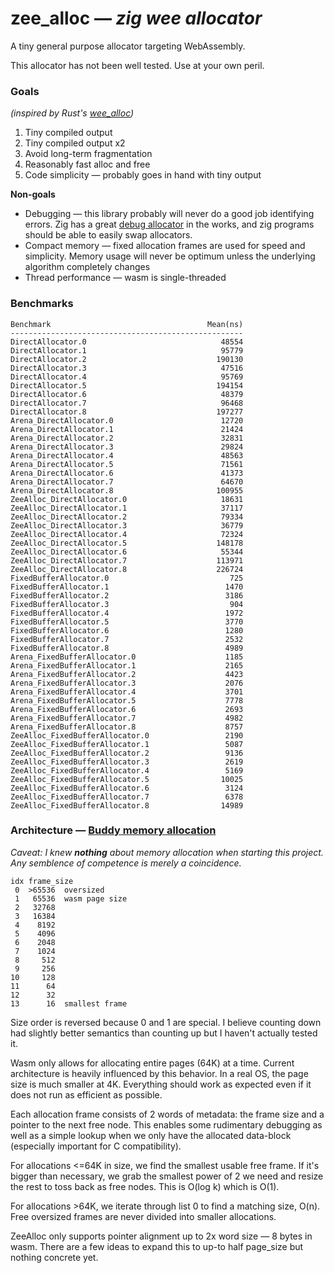 # zee_alloc — *zig wee allocator*

A tiny general purpose allocator targeting WebAssembly.

This allocator has not been well tested. Use at your own peril.

### Goals

_(inspired by Rust's [wee_alloc](https://github.com/rustwasm/wee_alloc))_

1. Tiny compiled output
2. Tiny compiled output x2
3. Avoid long-term fragmentation
4. Reasonably fast alloc and free
5. Code simplicity — probably goes in hand with tiny output

**Non-goals**

- Debugging — this library probably will never do a good job identifying errors.
  Zig has a great [debug allocator](https://github.com/andrewrk/zig-general-purpose-allocator)
  in the works, and zig programs should be able to easily swap allocators.
- Compact memory — fixed allocation frames are used for speed and simplicity.
  Memory usage will never be optimum unless the underlying algorithm completely changes
- Thread performance — wasm is single-threaded

### Benchmarks

```
Benchmark                                   Mean(ns)
----------------------------------------------------
DirectAllocator.0                              48554
DirectAllocator.1                              95779
DirectAllocator.2                             190130
DirectAllocator.3                              47516
DirectAllocator.4                              95769
DirectAllocator.5                             194154
DirectAllocator.6                              48379
DirectAllocator.7                              96468
DirectAllocator.8                             197277
Arena_DirectAllocator.0                        12720
Arena_DirectAllocator.1                        21424
Arena_DirectAllocator.2                        32831
Arena_DirectAllocator.3                        29824
Arena_DirectAllocator.4                        48563
Arena_DirectAllocator.5                        71561
Arena_DirectAllocator.6                        41373
Arena_DirectAllocator.7                        64670
Arena_DirectAllocator.8                       100955
ZeeAlloc_DirectAllocator.0                     18631
ZeeAlloc_DirectAllocator.1                     37117
ZeeAlloc_DirectAllocator.2                     79334
ZeeAlloc_DirectAllocator.3                     36779
ZeeAlloc_DirectAllocator.4                     72324
ZeeAlloc_DirectAllocator.5                    148178
ZeeAlloc_DirectAllocator.6                     55344
ZeeAlloc_DirectAllocator.7                    113971
ZeeAlloc_DirectAllocator.8                    226724
FixedBufferAllocator.0                           725
FixedBufferAllocator.1                          1470
FixedBufferAllocator.2                          3186
FixedBufferAllocator.3                           904
FixedBufferAllocator.4                          1972
FixedBufferAllocator.5                          3770
FixedBufferAllocator.6                          1280
FixedBufferAllocator.7                          2532
FixedBufferAllocator.8                          4989
Arena_FixedBufferAllocator.0                    1185
Arena_FixedBufferAllocator.1                    2165
Arena_FixedBufferAllocator.2                    4423
Arena_FixedBufferAllocator.3                    2076
Arena_FixedBufferAllocator.4                    3701
Arena_FixedBufferAllocator.5                    7778
Arena_FixedBufferAllocator.6                    2693
Arena_FixedBufferAllocator.7                    4982
Arena_FixedBufferAllocator.8                    8757
ZeeAlloc_FixedBufferAllocator.0                 2190
ZeeAlloc_FixedBufferAllocator.1                 5087
ZeeAlloc_FixedBufferAllocator.2                 9136
ZeeAlloc_FixedBufferAllocator.3                 2619
ZeeAlloc_FixedBufferAllocator.4                 5169
ZeeAlloc_FixedBufferAllocator.5                10025
ZeeAlloc_FixedBufferAllocator.6                 3124
ZeeAlloc_FixedBufferAllocator.7                 6378
ZeeAlloc_FixedBufferAllocator.8                14989
```

### Architecture — [Buddy memory allocation](https://en.wikipedia.org/wiki/Buddy_memory_allocation)

_Caveat: I knew **nothing** about memory allocation when starting this project.
Any semblence of competence is merely a coincidence._

```
idx frame_size
 0  >65536  oversized
 1   65536  wasm page size
 2   32768
 3   16384
 4    8192
 5    4096
 6    2048
 7    1024
 8     512
 9     256
10     128
11      64
12      32
13      16  smallest frame
```

Size order is reversed because 0 and 1 are special.  I believe counting down had
slightly better semantics than counting up but I haven't actually tested it.

Wasm only allows for allocating entire pages (64K) at a time. Current architecture is
heavily influenced by this behavior. In a real OS, the page size is much smaller at 4K.
Everything should work as expected even if it does not run as efficient as possible.

Each allocation frame consists of 2 words of metadata: the frame size and a pointer to
the next free node. This enables some rudimentary debugging as well as a simple lookup
when we only have the allocated data-block (especially important for C compatibility).

For allocations <=64K in size, we find the smallest usable free frame.  If it's
bigger than necessary, we grab the smallest power of 2 we need and resize the rest
to toss back as free nodes. This is O(log k) which is O(1).

For allocations >64K, we iterate through list 0 to find a matching size, O(n).
Free oversized frames are never divided into smaller allocations.

ZeeAlloc only supports pointer alignment up to 2x word size — 8 bytes in wasm. There
are a few ideas to expand this to up-to half page_size but nothing concrete yet.
